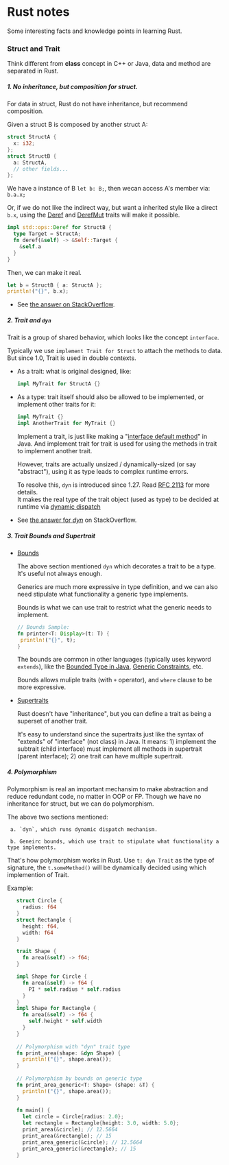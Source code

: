 # Rust notes

Some interesting facts and knowledge points in learning Rust.

### Struct and Trait

Think different from **class** concept in C++ or Java, data and method are separated in Rust. 

##### 1. No inheritance, but composition for struct. 
   
   For data in struct, Rust do not have inheritance, but recommend composition. 
   
   Given a struct B is composed by another struct A:
   ```rust
   struct StructA {
     x: i32;
   };
   struct StructB {
     a: StructA, 
     // other fields...
   };
   ```
   We have a instance of B `let b: B;`, then wecan access A's member via: `b.a.x;`
   
   Or, if we do not like the indirect way, but want a inherited style like a direct `b.x`, using the [Deref](https://doc.rust-lang.org/std/ops/trait.Deref.html) and [DerefMut](http://doc.rust-lang.org/std/ops/trait.DerefMut.html) traits will make it possible. 
   ```rust
   impl std::ops::Deref for StructB {
     type Target = StructA;
     fn deref(&self) -> &Self::Target {
       &self.a
     }
   }
   ```
   Then, we can make it real.
   ```rust
   let b = StructB { a: StructA };
   println!("{}", b.x);
   ```
   
   * See [the answer on StackOverflow](https://stackoverflow.com/questions/32552593/is-it-possible-for-one-struct-to-extend-an-existing-struct-keeping-all-the-fiel).
 
 
##### 2. Trait and `dyn`
   
   Trait is a group of shared behavior, which looks like the concept `interface`. 
   
   Typically we use `implement Trait for Struct` to attach the methods to data. But since 1.0, Trait is used in double contexts. 
   - As a trait: what is original designed, like:
     ```rust
     impl MyTrait for StructA {}
     ```
   - As a type: trait itself should also be allowed to be implemented, or implement other traits for it:
     ```rust
     impl MyTrait {}
     impl AnotherTrait for MyTrait {}
     ```
     Implement a trait, is just like making a "[interface default method](https://docs.oracle.com/javase/tutorial/java/IandI/defaultmethods.html)" in Java. 
     And implement trait for trait is used for using the methods in trait to implement another trait. 
     
     However, traits are actually unsized / dynamically-sized (or say "abstract"), using it as type leads to complex runtime errors. 
     
     To resolve this, `dyn` is introduced since 1.27. Read [RFC 2113](https://github.com/rust-lang/rfcs/blob/master/text/2113-dyn-trait-syntax.md) for more details.
     <br/>
     It makes the real type of the trait object (used as type) to be decided at runtime via [dynamic dispatch](https://en.wikipedia.org/wiki/Dynamic_dispatch)
  
  
  * See [the answer for *dyn*](https://stackoverflow.com/questions/50650070/what-does-dyn-mean-in-a-type) on StackOverflow.


##### 3. Trait Bounds and Supertrait
   
- [Bounds](https://doc.rust-lang.org/rust-by-example/generics/bounds.html)

   The above section mentioned `dyn` which decorates a trait to be a type. It's useful not always enough. 
   
   Generics are much more expressive in type definition, and we can also need stipulate what functionality a generic type implements. 
   
   Bounds is what we can use trait to restrict what the generic needs to implement.
   
   ```rust
   // Bounds Sample:
   fn printer<T: Display>(t: T) {
    println!("{}", t);
   }
   ```
   The bounds are common in other languages (typically uses keyword `extends`), like the [Bounded Type in Java](https://docs.oracle.com/javase/tutorial/java/generics/bounded.html), [Generic Constraints](https://www.typescriptlang.org/docs/handbook/generics.html#generic-constraints), etc.
   
   Bounds allows muliple traits (with `+` operator), and `where` clause to be more expressive. 
   
- [Supertraits](https://doc.rust-lang.org/rust-by-example/trait/supertraits.html)
   
  Rust doesn't have "inheritance", but you can define a trait as being a superset of another trait.
  
  It's easy to understand since the supertraits just like the syntax of "extends" of "interface" (not class) in Java. It means: 1) implement the subtrait (child interface) must implement all methods in supertrait (parent interface); 2) one trait can have multiple supertrait.


##### 4. Polymorphism
  
  Polymorphism is real an important mechansim to make abstraction and reduce redundant code, no matter in OOP or FP. Though we have no inheritance for struct, but we can do polymorphism. 
  
  The above two sections mentioned: 
     
     a. `dyn`, which runs dynamic dispatch mechanism. 
     
     b. Geneirc bounds, which use trait to stipulate what functionality a type implements.
  
   That's how polymorphism works in Rust. Use `t: dyn Trait` as the type of signature, the `t.someMethod()` will be dynamically decided using which implemention of Trait.
     
   Example:
   ```rust
      struct Circle {
        radius: f64
      }
      struct Rectangle {
        height: f64,
        width: f64
      }

      trait Shape {
        fn area(&self) -> f64;
      }

      impl Shape for Circle {
        fn area(&self) -> f64 {
          PI * self.radius * self.radius
        }
      }
      impl Shape for Rectangle {
        fn area(&self) -> f64 {
          self.height * self.width
        }
      }
      
      // Polymorphism with "dyn" trait type
      fn print_area(shape: &dyn Shape) {
        println!("{}", shape.area());
      }
      
      // Polymorphism by bounds on generic type 
      fn print_area_generic<T: Shape> (shape: &T) {
        println!("{}", shape.area());
      }
      
      fn main() {
        let circle = Circle{radius: 2.0};
        let rectangle = Rectangle{height: 3.0, width: 5.0};
        print_area(&circle); // 12.5664
        print_area(&rectangle); // 15
        print_area_generic(&circle); // 12.5664
        print_area_generic(&rectangle); // 15
      }
   ```


   
